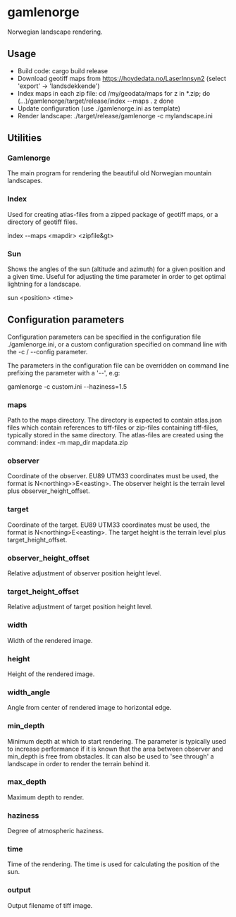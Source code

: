 # gamlenorge

Norwegian landscape rendering.

## Usage

  * Build code:
    cargo build release
  * Download geotiff maps from https://hoydedata.no/LaserInnsyn2
    (select 'export' -> 'landsdekkende')
  * Index maps in each zip file:
    cd /my/geodata/maps
    for z in *.zip; do
      (...)/gamlenorge/target/release/index --maps . z
    done
  * Update configuration (use ./gamlenorge.ini as template)
  * Render landscape:
    ./target/release/gamlenorge -c mylandscape.ini

## Utilities

### Gamlenorge

The main program for rendering the beautiful old Norwegian mountain
landscapes.

### Index

Used for creating atlas-files from a zipped package of geotiff maps,
or a directory of geotiff files.

index --maps &lt;mapdir&gt; &lt;zipfile&gt>

### Sun

Shows the angles of the sun (altitude and azimuth) for a given position
and a given time. Useful for adjusting the time parameter in order to
get optimal lightning for a landscape.

sun &lt;position&gt; &lt;time&gt;

## Configuration parameters

Configuration parameters can be specified in the configuration file
./gamlenorge.ini, or a custom configuration specified on command line with
the -c / --config parameter.

The parameters in the configuration file can be overridden on command line
prefixing the parameter with a '--', e.g:

  gamlenorge -c custom.ini --haziness=1.5

### maps

Path to the maps directory. The directory is expected to contain atlas.json
files which contain references to tiff-files or zip-files containing tiff-files,
typically stored in the same directory. The atlas-files are created using the
command: index -m map_dir mapdata.zip

### observer

Coordinate of the observer. EU89 UTM33 coordinates must be used, the
format is N&lt;northing&gt;>E&lt;easting&gt;. The observer height is the terrain level
plus observer_height_offset.

### target

Coordinate of the target. EU89 UTM33 coordinates must be used, the
format is N&lt;northing&gt;E&lt;easting&gt;. The target height is the terrain level plus
target_height_offset.

### observer_height_offset

Relative adjustment of observer position height level.

### target_height_offset

Relative adjustment of target position height level.

### width

Width of the rendered image.

### height

Height of the rendered image.

### width_angle

Angle from center of rendered image to horizontal edge.

### min_depth

Minimum depth at which to start rendering. The parameter is typically used to
increase performance if it is known that the area between observer and min_depth
is free from obstacles. It can also be used to 'see through' a landscape in
order to render the terrain behind it.

### max_depth

Maximum depth to render.

### haziness

Degree of atmospheric haziness.

### time

Time of the rendering. The time is used for calculating the position of the sun.

### output

Output filename of tiff image.
